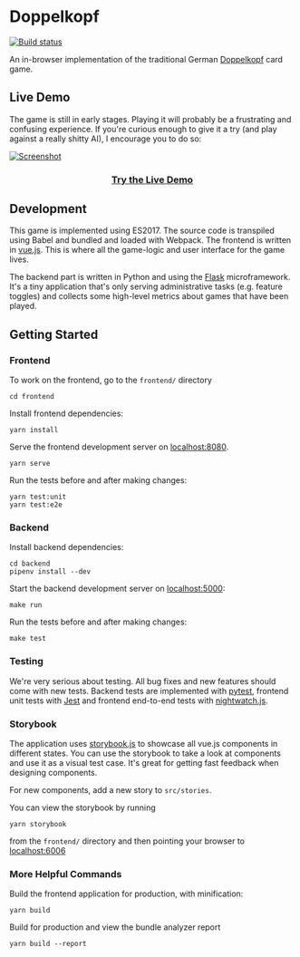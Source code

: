 # Doppelkopf
[![Build status](https://circleci.com/gh/hamvocke/doppelkopf.svg?style=svg)](https://circleci.com/gh/hamvocke/doppelkopf)

An in-browser implementation of the traditional German [Doppelkopf](https://en.wikipedia.org/wiki/Doppelkopf) card game.

## Live Demo
The game is still in early stages. Playing it will probably be a frustrating and confusing experience. If you're curious enough to give it a try (and play against a really shitty AI), I encourage you to do so:

[![Screenshot](https://i.imgur.com/c7fI708.png)](https://doppelkopf.ham.codes/)

<h3 align="center"><a href="https://doppelkopf.ham.codes/">Try the Live Demo</a></h3>

## Development
This game is implemented using ES2017. The source code is transpiled using Babel and bundled and loaded with Webpack. The frontend is written in [vue.js](https://vuejs.org/). This is where all the game-logic and user interface for the game lives.

The backend part is written in Python and using the [Flask](http://flask.pocoo.org/) microframework. It's a tiny application that's only serving administrative tasks (e.g. feature toggles) and collects some high-level metrics about games that have been played.

## Getting Started

### Frontend
To work on the frontend, go to the `frontend/` directory

    cd frontend

Install frontend dependencies:

    yarn install

Serve the frontend development server on [localhost:8080](http://localhost:8080).

    yarn serve

Run the tests before and after making changes:

    yarn test:unit
    yarn test:e2e


### Backend
Install backend dependencies:

    cd backend
    pipenv install --dev

Start the backend development server on [localhost:5000](http://localhost:5000):

    make run

Run the tests before and after making changes:

    make test


### Testing
We're very serious about testing. All bug fixes and new features should come with new tests. Backend tests are implemented with [pytest](https://docs.pytest.org/), frontend unit tests with [Jest](https://jestjs.io/) and frontend end-to-end tests with [nightwatch.js](https://nightwatchjs.org/).


### Storybook
The application uses [storybook.js](https://storybook.js.org/) to showcase all vue.js components in different states. You can use the storybook to take a look at components and use it as a visual test case. It's great for getting fast feedback when designing components.

For new components, add a new story to `src/stories`.

You can view the storybook by running

    yarn storybook

from the `frontend/` directory and then pointing your browser to [localhost:6006](http://localhost:6006)

### More Helpful Commands

Build the frontend application for production, with minification:

    yarn build

Build for production and view the bundle analyzer report

    yarn build --report


